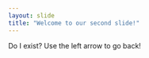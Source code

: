 ```yaml
---
layout: slide
title: "Welcome to our second slide!"
---
```

Do I exist?
Use the left arrow to go back!
